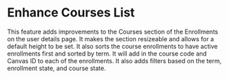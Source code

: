 # Enhance Courses List

This feature adds improvements to the Courses section of the Enrollments on the user details page.  It makes the section resizeable and allows for a default height to be set. It also sorts the course enrollments to have active enrollments first and sorted by term. It will add in the course code and Canvas ID to each of the enrollments.  It also adds filters based on the term, enrollment state, and course state.